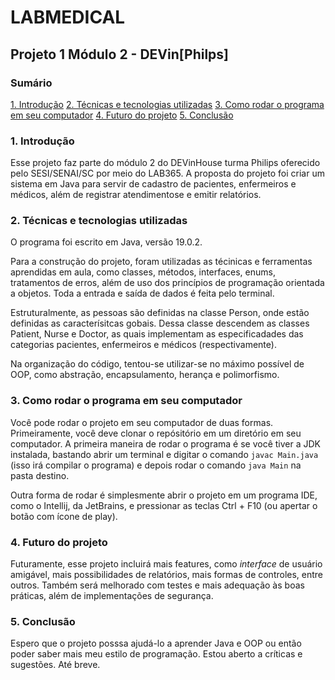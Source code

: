 # LABMEDICAL

## Projeto 1 Módulo 2 - DEVin[Philps]

### Sumário

[1. Introdução](#1-introdução)
[2. Técnicas e tecnologias utilizadas](#2-técnicas-e-tecnologias-utilizadas)
[3. Como rodar o programa em seu computador](#3-como-rodar-o-programa-em-seu-computador)
[4. Futuro do projeto](#4-futuro-do-projeto)
[5. Conclusão](#5-conclusão)

### 1. Introdução

Esse projeto faz parte do módulo 2 do DEVinHouse turma
Philips oferecido pelo SESI/SENAI/SC por meio do LAB365.
A proposta do projeto foi criar um sistema em Java para
servir de cadastro de pacientes, enfermeiros e médicos,
além de registrar atendimentose e emitir relatórios.

### 2. Técnicas e tecnologias utilizadas

O programa foi escrito em Java, versão 19.0.2.

Para a construção do projeto, foram utilizadas as técinicas
e ferramentas aprendidas em aula, como classes, métodos,
interfaces, enums, tratamentos de erros, além de uso
dos princípios de programação orientada a objetos.
Toda a entrada e saída de dados é feita pelo terminal.

Estruturalmente, as pessoas são definidas na classe Person,
onde estão definidas as caracterísitcas gobais. Dessa
classe descendem as classes Patient, Nurse e Doctor, as
quais implementam as especificadades das categorias 
pacientes, enfermeiros e médicos (respectivamente).

Na organização do código, tentou-se utilizar-se no máximo
possível de OOP, como abstração, encapsulamento, herança e
polimorfismo.

### 3. Como rodar o programa em seu computador

Você pode rodar o projeto em seu computador de duas formas.
Primeiramente, você deve clonar o repósitório em um diretório
em seu computador.
A primeira maneira de rodar o programa é se você tiver
a JDK instalada, bastando abrir um terminal e digitar
o comando `javac Main.java` (isso irá compilar o programa)
e depois rodar o comando `java Main` na pasta destino.

Outra forma de rodar é simplesmente abrir o projeto em
um programa IDE, como o Intellij, da JetBrains, e pressionar as teclas
Ctrl + F10 (ou apertar o botão com ícone de play).

### 4. Futuro do projeto

Futuramente, esse projeto incluirá mais features, como
_interface_ de usuário amigável, mais possibilidades de
relatórios, mais formas de controles, entre outros.
Também será melhorado com testes e mais adequação às
boas práticas, além de implementações de segurança.

### 5. Conclusão

Espero que o projeto posssa ajudá-lo a aprender Java e
OOP ou então poder saber mais meu estilo de programação.
Estou aberto a críticas e sugestões. Até breve.